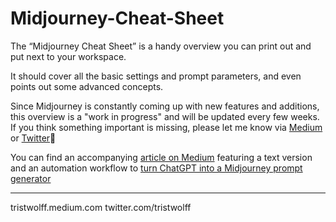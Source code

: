 # Midjourney-Cheat-Sheet

The “Midjourney Cheat Sheet” is a handy overview you can print out and put next to your workspace.

It should cover all the basic settings and prompt parameters, and even points out some advanced concepts.

Since Midjourney is constantly coming up with new features and additions, this overview is a "work in progress" and will be updated every few weeks. If you think something important is missing, please let me know via [Medium](tristwolff.medium.com) or [Twitter](twitter.com/tristwolff)🙏

You can find an accompanying [article on Medium](https://bootcamp.uxdesign.cc/the-midjourney-cheat-sheet-v5-2-34b65cb90ea3) featuring a text version and an automation workflow to [turn ChatGPT into a Midjourney prompt generator](https://medium.com/the-generator/turn-chatgpt-into-a-midjourney-prompt-generator-a-step-by-step-guide-d447479f8a48)

---
tristwolff.medium.com
twitter.com/tristwolff
